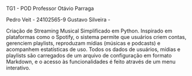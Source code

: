 TG1 - POD
Professor Otávio Parraga

Pedro Veit - 24102565-9
Gustavo Silveira - 

Criação de Streaming Musical Simplificado em Python. Inspirado em plataformas como o Spotify, o sistema permite que usuários criem contas, gerenciem playlists, reproduzam mídias (músicas e podcasts) e acompanhem estatísticas de uso. Todos os dados de usuários, mídias e playlists são carregados de um arquivo de configuração em formato Markdown, e o acesso às funcionalidades é feito através de um menu interativo.
